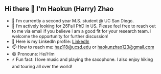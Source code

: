 ## Hi there 👋 I'm Haokun (Harry) Zhao

<!--
**colzela/colzela** is a ✨ _special_ ✨ repository because its `README.md` (this file) appears on your GitHub profile.
-->

- 🔭 I’m currently a second year M.S. student @ UC San Diego.
- 🌱 I’m actively looking for 26Fall PhD in US. Please feel free to reach out to me via email if you believe I am a good fit for your research team. I welcome the opportunity for further discussion!
- 👯 Here is my LinkedIn profile: [LinkedIn](https://www.linkedin.com/in/haokun-zhao)
- 📫 How to reach me: haz118@ucsd.edu or haokunzhao123@gmail.com
- 😄 Pronouns: He/Him
- ⚡ Fun fact: I love music and playing the saxophone. I also enjoy hiking and touring all over the world!
<!--
- 🤔 I’m looking for help with ...
- 💬 Ask me about ...-->
<!--
![Visitor Count](https://profile-counter.glitch.me/colzela/count.svg)
[![Top Langs](https://github-readme-stats.vercel.app/api/top-langs/?username=colzela&layout=compact)](https://github.com/colzela/github-readme-stats)
-->
